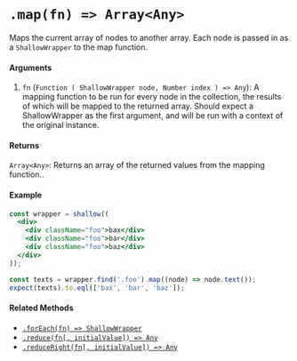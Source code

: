 # `.map(fn) => Array<Any>`

Maps the current array of nodes to another array. Each node is passed in as a `ShallowWrapper`
to the map function.


#### Arguments

1. `fn` (`Function ( ShallowWrapper node, Number index ) => Any`): A mapping function to be run for every node in
the collection, the results of which will be mapped to the returned array. Should expect a ShallowWrapper as the first argument, and will be run with a context of
the original instance.



#### Returns

`Array<Any>`: Returns an array of the returned values from the mapping function..



#### Example

```jsx
const wrapper = shallow((
  <div>
    <div className="foo">bax</div>
    <div className="foo">bar</div>
    <div className="foo">baz</div>
  </div>
));

const texts = wrapper.find('.foo').map((node) => node.text());
expect(texts).to.eql(['bax', 'bar', 'baz']);
```


#### Related Methods

- [`.forEach(fn) => ShallowWrapper`](forEach.md)
- [`.reduce(fn[, initialValue]) => Any`](reduce.md)
- [`.reduceRight(fn[, initialValue]) => Any`](reduceRight.md)
